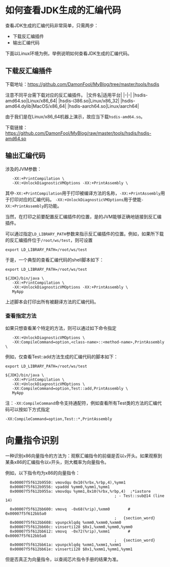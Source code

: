 # 如何查看JDK生成的汇编代码

查看JDK生成的汇编代码非常简单，只需两步：
- 下载反汇编插件
- 输出汇编代码

下面以Linux环境为例，举例说明如何查看JDK生成的汇编代码。

## 下载反汇编插件

下载地址：https://github.com/DamonFool/MyBlog/tree/master/tools/hsdis

注意不同平台需下载对应的反汇编插件。
|文件名|适用平台|
|-|-|
|hsdis-amd64.so|Linux/x86_64|
|hsdis-i386.so|Linux/x86_32|
|hsdis-amd64.dylib|MacOS/x86_64|
|hsdis-aarch64.so|Linux/aarch64|

由于我们是在Linux/x86_64机器上演示，故应当下载`hsdis-amd64.so`。

下载链接：https://github.com/DamonFool/MyBlog/raw/master/tools/hsdis/hsdis-amd64.so

## 输出汇编代码

涉及的JVM参数：
```
   -XX:+PrintCompilation \
   -XX:+UnlockDiagnosticVMOptions -XX:+PrintAssembly \
```

其中`-XX:+PrintCompilation`用于打印被编译方法的名称，`-XX:+PrintAssembly`用于打印对应的汇编代码。
`-XX:+UnlockDiagnosticVMOptions`用于使能`-XX:+PrintAssembly`的功能。

当然，在打印之前要配置反汇编插件的位置，是的JVM能够正确地链接到反汇编插件。

可以通过指定`LD_LIBRARY_PATH`参数来指示反汇编插件的位置。例如，如果所下载的反汇编插件位于`/root/ws/test`，则可设置
```
export LD_LIBRARY_PATH=/root/ws/test
```

于是，一个典型的查看汇编代码的shell脚本如下：
```
export LD_LIBRARY_PATH=/root/ws/test

${JDK}/bin/java \
   -XX:+PrintCompilation \
   -XX:+UnlockDiagnosticVMOptions -XX:+PrintAssembly \
   MyApp
```
上述脚本会打印出所有被翻译方法的汇编代码。

### 查看指定方法

如果只想查看某个特定的方法，则可以通过如下命令指定
```
   -XX:+UnlockDiagnosticVMOptions \
   -XX:CompileCommand=option,<class-name>::<method-name>,PrintAssembly \
```

例如，仅查看Test::add方法生成的汇编代码的脚本如下：
```
export LD_LIBRARY_PATH=/root/ws/test

${JDK}/bin/java \
   -XX:+PrintCompilation \
   -XX:+UnlockDiagnosticVMOptions \
   -XX:CompileCommand=option,Test::add,PrintAssembly \
   MyApp
```

注：`-XX:CompileCommand`命令支持通配符，例如查看所有Test类的方法的汇编代码可以按如下方式指定
```
-XX:CompileCommand=option,Test::*,PrintAssembly 
```

# 向量指令识别

一种识别x86向量指令的方法为：观察汇编指令的前缀是否以`v`开头。如果观察到某条x86的汇编指令以`v`开头，则大概率为向量指令。

例如，以下指令均为x86的向量指令：
```
  0x00007f5f612b9550: vmovdqu 0x10(%rbx,%rbp,4),%ymm1
  0x00007f5f612b9556: vpaddd %ymm0,%ymm1,%ymm1
  0x00007f5f612b955a: vmovdqu %ymm1,0x10(%rbx,%rbp,4)  ;*iastore
                                                ; - Test::sub@14 (line 14)
```

```
  0x00007f5f612bb600: vmovq  -0x68(%rip),%xmm0        # 0x00007f5f612bb5a0
                                                ;   {section_word}
  0x00007f5f612bb608: vpunpcklqdq %xmm0,%xmm0,%xmm0
  0x00007f5f612bb60c: vinserti128 $0x1,%xmm0,%ymm0,%ymm0
  0x00007f5f612bb612: vmovq  -0x72(%rip),%xmm1        # 0x00007f5f612bb5a8
                                                ;   {section_word}
  0x00007f5f612bb61a: vpunpcklqdq %xmm1,%xmm1,%xmm1
  0x00007f5f612bb61e: vinserti128 $0x1,%xmm1,%ymm1,%ymm1
```

但是否真正为向量指令，以查阅芯片指令手册的结果为准。
